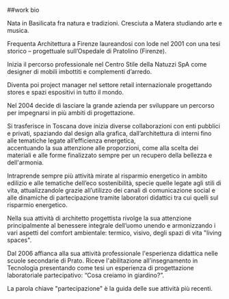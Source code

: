 ##work bio

Nata in Basilicata fra natura e tradizioni. 
Cresciuta a Matera studiando arte e musica.

Frequenta Architettura a Firenze laureandosi con lode nel 2001 con una tesi storico – progettuale sull’Ospedale di Pratolino (Firenze).

Inizia il percorso professionale nel Centro Stile della Natuzzi SpA come designer di mobili imbottiti e complementi d’arredo.

Diventa poi project manager nel settore retail internazionale progettando stores e spazi espositivi in tutto il mondo.

Nel 2004 decide di lasciare la grande azienda per sviluppare un percorso per impegnarsi in più ambiti di progettazione.

Si trasferisce in Toscana dove inizia diverse collaborazioni con enti pubblici e privati, spaziando dal design alla grafica, 
dall’architettura di interni fino alle tematiche legate all’efficienza energetica,  
accentuando la sua attenzione alle proporzioni, come alla scelta dei materiali e alle forme finalizzato sempre per un recupero della bellezza e dell'armonia.

Intraprende sempre più attività mirate al risparmio energetico in ambito edilizio 
e alle tematiche dell’eco sostenibilità, specie quelle legate agli stili di vita, 
attualizzandole grazie all’utilizzo dei canali di comunicazione social 
e alle dinamiche di partecipazione tramite laboratori didattici tra cui quelli sul risparmio energetico. 

Nella sua attività di architetto progettista rivolge la sua attenzione principalmente al benessere integrale dell’uomo 
unendo e armonizzando i vari aspetti del comfort ambientale: termico, visivo, degli spazi di vita "living spaces". 

Dal 2006 affianca alla sua attività professionale l'esperienza didattica nelle scuole secondarie di Prato. Riceve l'abilitazione all’insegnamento in Tecnologia presentando come tesi un esperienza di progettazione laboratoriale partecipativo: “Cosa creiamo in giardino?”.

La parola chiave "partecipazione" è la guida delle sue attività più recenti.

